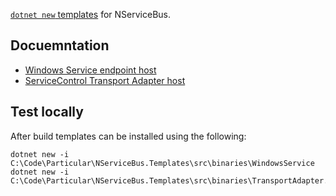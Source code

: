[`dotnet new` templates](https://github.com/dotnet/templating/wiki/%22Runnable-Project%22-Templates) for NServiceBus.

## Docuemntation

 * [Windows Service endpoint host](https://docs.particular.net/nservicebus/hosting/windows-service-template)
 * [ServiceControl Transport Adapter host](https://docs.particular.net/servicecontrol/transport-adapter/template)


## Test locally

After build templates can be installed using the following:

```
dotnet new -i C:\Code\Particular\NServiceBus.Templates\src\binaries\WindowsService
dotnet new -i C:\Code\Particular\NServiceBus.Templates\src\binaries\TransportAdapter.WindowsService
```